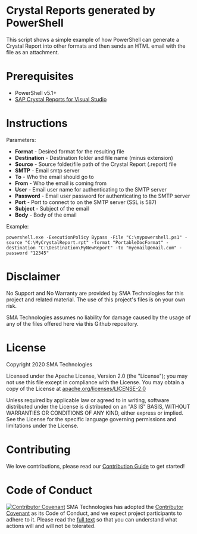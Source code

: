 # Crystal Reports generated by PowerShell
This script shows a simple example of how PowerShell can generate a Crystal Report into other formats and then sends an HTML email with the file as an attachment.

# Prerequisites
* PowerShell v5.1+
* <a href url="https://www.sap.com/cmp/td/sap-crystal-reports-visual-studio-trial.html">SAP Crystal Reports for Visual Studio</a>

# Instructions
Parameters:
* <b>Format</b> - Desired format for the resulting file
* <b>Destination</b> - Destination folder and file name (minus extension)
* <b>Source</b> - Source folder/file path of the Crystal Report (.report) file
* <b>SMTP</b> - Email smtp server
* <b>To</b> - Who the email should go to
* <b>From</b> - Who the email is coming from
* <b>User</b> - Email user name for authenticating to the SMTP server
* <b>Password</b> - Email user password for authenticating to the SMTP server
* <b>Port</b> - Port to connect to on the SMTP server (SSL is 587)
* <b>Subject</b> - Subject of the email
* <b>Body</b> - Body of the email

Example:
```
powershell.exe -ExecutionPolicy Bypass -File "C:\mypowershell.ps1" -source "C:\MyCrystalReport.rpt" -format "PortableDocFormat" -destination "C:\Destination\MyNewReport" -to "myemail@email.com" -password "12345"
```

# Disclaimer
No Support and No Warranty are provided by SMA Technologies for this project and related material. The use of this project's files is on your own risk.

SMA Technologies assumes no liability for damage caused by the usage of any of the files offered here via this Github repository.

# License
Copyright 2020 SMA Technologies

Licensed under the Apache License, Version 2.0 (the "License");
you may not use this file except in compliance with the License.
You may obtain a copy of the License at [apache.org/licenses/LICENSE-2.0](http://www.apache.org/licenses/LICENSE-2.0)

Unless required by applicable law or agreed to in writing, software
distributed under the License is distributed on an "AS IS" BASIS,
WITHOUT WARRANTIES OR CONDITIONS OF ANY KIND, either express or implied.
See the License for the specific language governing permissions and
limitations under the License.

# Contributing
We love contributions, please read our [Contribution Guide](CONTRIBUTING.md) to get started!

# Code of Conduct
[![Contributor Covenant](https://img.shields.io/badge/Contributor%20Covenant-v2.0%20adopted-ff69b4.svg)](code-of-conduct.md)
SMA Technologies has adopted the [Contributor Covenant](CODE_OF_CONDUCT.md) as its Code of Conduct, and we expect project participants to adhere to it. Please read the [full text](CODE_OF_CONDUCT.md) so that you can understand what actions will and will not be tolerated.
